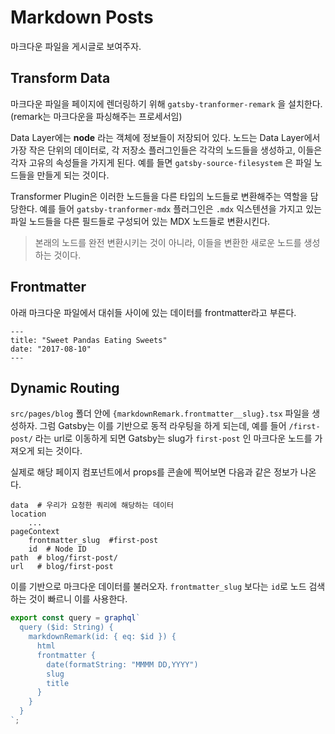 # Markdown Posts

마크다운 파일을 게시글로 보여주자.

## Transform Data

마크다운 파일을 페이지에 렌더링하기 위해 `gatsby-tranformer-remark` 을 설치한다. (remark는 마크다운을 파싱해주는 프로세서임)

Data Layer에는 **node** 라는 객체에 정보들이 저장되어 있다. 노드는 Data Layer에서 가장 작은 단위의 데이터로, 각 저장소 플러그인들은 각각의 노드들을 생성하고, 이들은 각자 고유의 속성들을 가지게 된다. 예를 들면 `gatsby-source-filesystem` 은 파일 노드들을 만들게 되는 것이다.

Transformer Plugin은 이러한 노드들을 다른 타입의 노드들로 변환해주는 역할을 담당한다. 예를 들어 `gatsby-tranformer-mdx` 플러그인은 `.mdx` 익스텐션을 가지고 있는 파일 노드들을 다른 필드들로 구성되어 있는 MDX 노드들로 변환시킨다.

> 본래의 노드를 완전 변환시키는 것이 아니라, 이들을 변환한 새로운 노드를 생성하는 것이다.

## Frontmatter

아래 마크다운 파일에서 대쉬들 사이에 있는 데이터를 frontmatter라고 부른다.

```
---
title: "Sweet Pandas Eating Sweets"
date: "2017-08-10"
---
```

## Dynamic Routing

`src/pages/blog` 폴더 안에 `{markdownRemark.frontmatter__slug}.tsx` 파일을 생성하자. 그럼 Gatsby는 이를 기반으로 동적 라우팅을 하게 되는데, 예를 들어 `/first-post/` 라는 url로 이동하게 되면 Gatsby는 slug가 `first-post` 인 마크다운 노드를 가져오게 되는 것이다.

실제로 해당 페이지 컴포넌트에서 props를 콘솔에 찍어보면 다음과 같은 정보가 나온다.

```
data  # 우리가 요청한 쿼리에 해당하는 데이터
location
	...
pageContext
	frontmatter_slug  #first-post
	id  # Node ID
path  # blog/first-post/
url   # blog/first-post
```

이를 기반으로 마크다운 데이터를 불러오자. `frontmatter_slug` 보다는 `id`로 노드 검색하는 것이 빠르니 이를 사용한다.

```js
export const query = graphql`
  query ($id: String) {
    markdownRemark(id: { eq: $id }) {
      html
      frontmatter {
        date(formatString: "MMMM DD,YYYY")
        slug
        title
      }
    }
  }
`;
```
